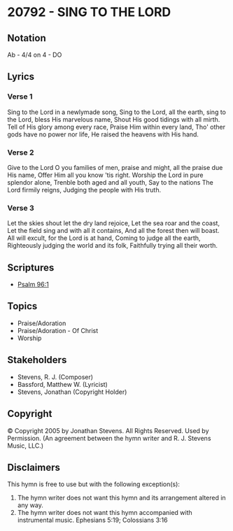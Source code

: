 # 20792 - SING TO THE LORD

## Notation

Ab - 4/4 on 4 - DO

## Lyrics

### Verse 1

Sing to the Lord in a newlymade song, Sing to the Lord, all the earth, sing to the Lord, bless His marvelous name, Shout His good tidings with all mirth. Tell of His glory among every race, Praise Him within every land, Tho' other gods have no power nor life, He raised the heavens with His hand.

### Verse 2

Give to the Lord O you families of men, praise and might, all the praise due His name, Offer Him all you know 'tis right. Worship the Lord in pure splendor alone, Trenble both aged and all youth, Say to the nations The Lord firmily reigns, Judging the people with His truth. 

### Verse 3

Let the skies shout let the dry land rejoice, Let the sea roar and the coast, Let the field sing and with all it contains, And all the forest then will boast. All will excult, for the Lord is at hand,  Coming to judge all the earth, Righteously judging the world and its folk, Faithfully trying all their worth.


## Scriptures

- [Psalm 96:1](https://www.biblegateway.com/passage/?search=Psalm%2096%3A1)

## Topics

- Praise/Adoration
- Praise/Adoration - Of Christ
- Worship

## Stakeholders

- Stevens, R. J. (Composer)
- Bassford, Matthew W. (Lyricist)
- Stevens, Jonathan (Copyright Holder)

## Copyright

© Copyright 2005 by Jonathan Stevens. All Rights Reserved. Used by Permission.
(An agreement between the hymn writer and R. J. Stevens Music, LLC.)

## Disclaimers

This hymn is free to use but with the following exception(s):
1. The hymn writer does not want this hymn and its arrangement altered in any way.
2. The hymn writer does not want this hymn accompanied with instrumental music.
Ephesians 5:19; Colossians 3:16

